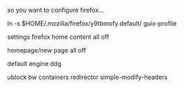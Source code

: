 so you want to configure firefox...

ln -s $HOME/.mozilla/firefox/y9tbmofy.default/ guix-profile

settings
firefox home content
all off

homepage/new page all off

default engine ddg

ublock
bw
containers
redirector
simple-modify-headers
